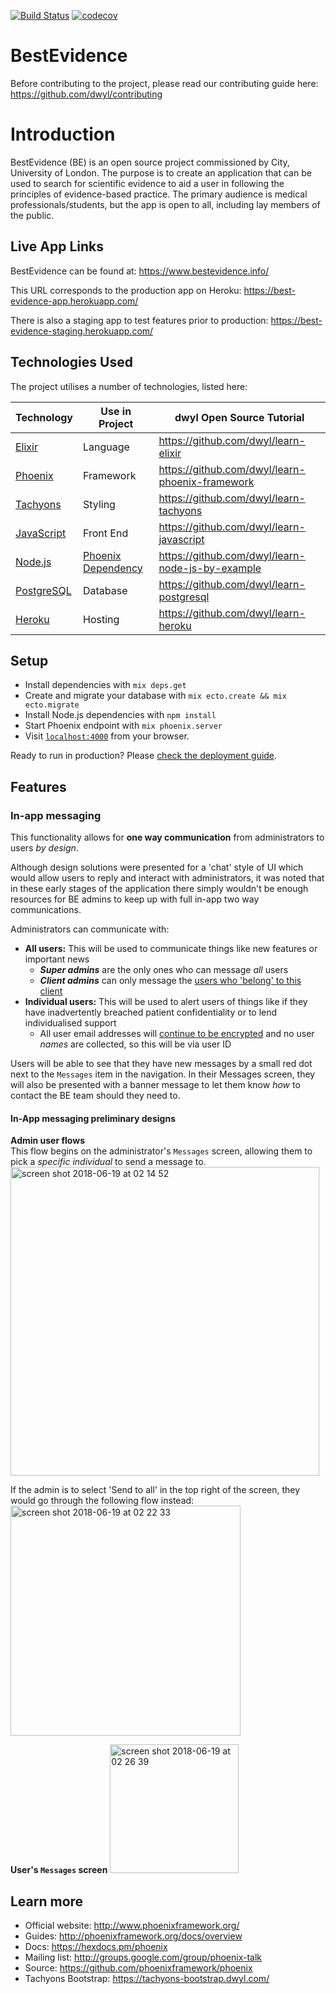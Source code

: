 [![Build Status](https://travis-ci.org/dwyl/best-evidence.svg?branch=master)](https://travis-ci.org/dwyl/best-evidence)
[![codecov](https://codecov.io/gh/dwyl/best-evidence/branch/master/graph/badge.svg)](https://codecov.io/gh/dwyl/best-evidence)
# BestEvidence

Before contributing to the project, please read our contributing guide here: https://github.com/dwyl/contributing

# Introduction

BestEvidence (BE) is an open source project commissioned by City, University of
London. The purpose is to create an application that can be used to search for
scientific evidence to aid a user in following the principles of evidence-based practice.
The primary audience is medical professionals/students, but the app is open to all,
including lay members of the public.

## Live App Links

BestEvidence can be found at: https://www.bestevidence.info/

This URL corresponds to the production app on Heroku: https://best-evidence-app.herokuapp.com/

There is also a staging app to test features prior to production: https://best-evidence-staging.herokuapp.com/


## Technologies Used
The project utilises a number of technologies, listed here:

  | Technology | Use in Project | dwyl Open Source Tutorial |
  | - | - | - |
  |[Elixir](https://elixir-lang.org/) | Language | https://github.com/dwyl/learn-elixir |
  | [Phoenix](http://www.phoenixframework.org/) | Framework | https://github.com/dwyl/learn-phoenix-framework |
  | [Tachyons](https://tachyons-bootstrap.dwyl.com/) | Styling | https://github.com/dwyl/learn-tachyons |
  | [JavaScript](https://developer.mozilla.org/bm/docs/Web/JavaScript) | Front End | https://github.com/dwyl/learn-javascript |
  | [Node.js](https://nodejs.org/en/) | [Phoenix Dependency](https://hexdocs.pm/phoenix/installation.html#node-js-5-0-0) | https://github.com/dwyl/learn-node-js-by-example |
  | [PostgreSQL](https://www.postgresql.org/) | Database | https://github.com/dwyl/learn-postgresql |
  | [Heroku](https://heroku.com) | Hosting | https://github.com/dwyl/learn-heroku |

## Setup

  * Install dependencies with `mix deps.get`
  * Create and migrate your database with `mix ecto.create && mix ecto.migrate`
  * Install Node.js dependencies with `npm install`
  * Start Phoenix endpoint with `mix phoenix.server`
  * Visit [`localhost:4000`](http://localhost:4000) from your browser.

Ready to run in production? Please [check the deployment guide](http://www.phoenixframework.org/docs/deployment).

## Features

### In-app messaging
This functionality allows for **one way communication** from administrators to users
_by design_.

Although design solutions were presented for a 'chat' style of UI
which would allow users to reply and interact with administrators, it was noted
that in these early stages of the application there simply wouldn't be enough
resources for BE admins to keep up with full in-app two way communications.

Administrators can communicate with:
+ **All users:** This will be used to communicate things like new features or
important news
  + ***Super admins*** are the only ones who can message _all_ users
  + ***Client admins*** can only message the [users who 'belong' to this client](https://github.com/dwyl/bestevidence/issues/298)
+ **Individual users:** This will be used to alert users of things like if they
have inadvertently breached patient confidentiality or to lend individualised support
  + All user email addresses will [continue to be encrypted](https://github.com/dwyl/bestevidence/issues/247)
  and no user _names_ are collected, so this will be via user ID

Users will be able to see that they have new messages by a small red dot next
to the `Messages` item in the navigation.
In their Messages screen, they will also be presented with a banner message
to let them know _how_ to contact the BE team should they need to.
  
#### In-App messaging preliminary designs

**Admin user flows**  
This flow begins on the administrator's `Messages` screen, allowing them to pick
a _specific individual_ to send a message to.
<img width="494" alt="screen shot 2018-06-19 at 02 14 52" src="https://user-images.githubusercontent.com/4185328/41570579-61ea26c8-7367-11e8-8dab-59d6ffc6a4bd.png">

If the admin is to select 'Send to all' in the top right of the screen, they would
go through the following flow instead:
<img width="368" alt="screen shot 2018-06-19 at 02 22 33" src="https://user-images.githubusercontent.com/4185328/41570766-01117710-7368-11e8-9e14-2d6beb88a860.png">

**User's `Messages` screen**
<img width="206" alt="screen shot 2018-06-19 at 02 26 39" src="https://user-images.githubusercontent.com/4185328/41570877-7c5a390c-7368-11e8-98d0-c5d30d74f598.png">



## Learn more

  * Official website: http://www.phoenixframework.org/
  * Guides: http://phoenixframework.org/docs/overview
  * Docs: https://hexdocs.pm/phoenix
  * Mailing list: http://groups.google.com/group/phoenix-talk
  * Source: https://github.com/phoenixframework/phoenix
  * Tachyons Bootstrap: https://tachyons-bootstrap.dwyl.com/
